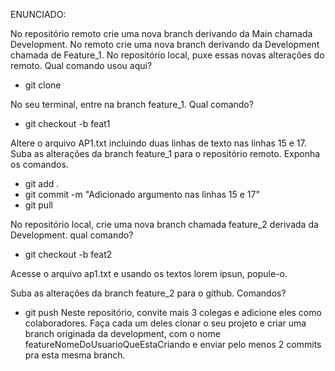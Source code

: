 ENUNCIADO:

No repositório remoto crie uma nova branch derivando da Main chamada Development.
No remoto crie uma nova branch derivando da Development chamada de Feature_1.
No repositório local, puxe essas novas alterações do remoto. Qual comando usou aqui?
- git clone

No seu terminal, entre na branch feature_1. Qual comando?
- git checkout -b feat1

Altere o arquivo AP1.txt incluindo duas linhas de texto nas linhas 15 e 17.
Suba as alterações da branch feature_1 para o repositório remoto. Exponha os comandos.
- git add .
- git commit -m "Adicionado argumento nas linhas 15 e 17"
- git pull

No repositório local, crie uma nova branch chamada feature_2 derivada da Development. qual comando?
- git checkout -b feat2

Acesse o arquivo ap1.txt e usando os textos lorem ipsun, popule-o.

Suba as alterações da branch feature_2 para o github. Comandos?
- git push
Neste repositório, convite mais 3 colegas e adicione eles como colaboradores.
Faça cada um deles clonar o seu projeto e criar uma branch originada da development, com o nome featureNomeDoUsuarioQueEstaCriando e enviar pelo menos 2 commits pra esta mesma branch.